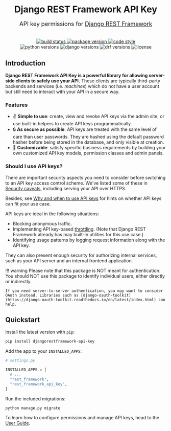 <div align="center">
  <h1 style="margin-bottom: 0;">Django REST Framework API Key</h1>
  <p style="margin-top: 1em; margin-bottom: 2em; font-size: large;">
    API key permissions for
    <a href="https://www.django-rest-framework.org" alt="drf" target="_blank" rel="noreferrer">
      Django REST Framework
    </a>
  </p>
  <div>
    <a href="https://travis-ci.org/florimondmanca/djangorestframework-api-key" target="_blank" rel="noreferrer">
      <img src="https://img.shields.io/travis/florimondmanca/djangorestframework-api-key.svg" alt="build status"/>
    </a>
    <a href="https://pypi.org/project/djangorestframework-api-key" target="_blank" rel="noreferrer">
      <img src="https://badge.fury.io/py/djangorestframework-api-key.svg" alt="package version"/>
    </a>
    <a href="https://github.com/ambv/black" target="_blank" rel="noreferrer">
      <img src="https://img.shields.io/badge/code_style-black-000000.svg" alt="code style">
    </a>
  </div>
  <div>
    <img src="https://img.shields.io/pypi/pyversions/djangorestframework-api-key.svg" alt="python versions"/>
    <img src="https://img.shields.io/pypi/djversions/djangorestframework-api-key.svg?colorB=44b78b" alt="django versions"/>
    <img src="https://img.shields.io/badge/drf-3.8+-7f2d2d.svg" alt="drf versions"/>
    <img src="https://img.shields.io/pypi/l/djangorestframework-api-key.svg" alt="license"/>
  </div>
</div>

## Introduction

**Django REST Framework API Key is a powerful library for allowing server-side clients to safely use your API.** These clients are typically third-party backends and services (i.e. _machines_) which do not have a user account but still need to interact with your API in a secure way.

### Features

- ✌️ **Simple to use**: create, view and revoke API keys via the admin site, or use built-in helpers to create API keys programmatically.
- 🔒 **As secure as possible**: API keys are treated with the same level of care than user passwords. They are hashed using the default password hasher before being stored in the database, and only visible at creation.
- 🎨 **Customizable**: satisfy specific business requirements by building your own customized API key models, permission classes and admin panels.

### Should I use API keys?

There are important security aspects you need to consider before switching to an API key access control scheme. We've listed some of these in [Security caveats](security.md#caveats), including serving your API over HTTPS.

Besides, see [Why and when to use API keys](https://cloud.google.com/endpoints/docs/openapi/when-why-api-key#top_of_page) for hints on whether API keys can fit your use case.

API keys are ideal in the following situations:

- Blocking anonymous traffic.
- Implementing API key-based [throttling](https://www.django-rest-framework.org/api-guide/throttling/). (Note that Django REST Framework already has may built-in utilities for this use case.)
- Identifying usage patterns by logging request information along with the API key.

They can also present enough security for authorizing internal services, such as your API server and an internal frontend application.

!!! warning
    Please note that this package is NOT meant for authentication. You should NOT use this package  to identify individual users, either directly or indirectly.

    If you need server-to-server authentication, you may want to consider OAuth instead. Libraries such as [django-oauth-toolkit](https://django-oauth-toolkit.readthedocs.io/en/latest/index.html) can help.

## Quickstart

Install the latest version with `pip`:

```bash
pip install djangorestframework-api-key
```

Add the app to your `INSTALLED_APPS`:

```python
# settings.py

INSTALLED_APPS = [
  # ...
  "rest_framework",
  "rest_framework_api_key",
]
```

Run the included migrations:

```bash
python manage.py migrate
```

To learn how to configure permissions and manage API keys, head to the [User Guide](guide.md).
